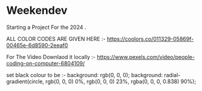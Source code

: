 # Weekendev
Starting a Project For the 2024 .

ALL COLOR CODES ARE GIVEN HERE :-  https://coolors.co/011329-05869f-00465e-6d8590-2eeaf0 


For The Video Downlaod it locally :- https://www.pexels.com/video/people-coding-on-computer-6804109/


set black colour to be :-
  background: rgb(0, 0, 0);
  background: radial-gradient(circle, rgb(0, 0, 0) 0%, rgb(0, 0, 0) 23%, rgba(0, 0, 0, 0.838) 90%);